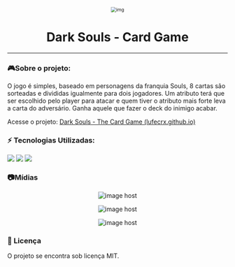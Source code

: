 <p align="center"><img src="https://www.dafont.com/forum/attach/orig/1/0/105453.jpg" alt="img" style="zoom: 75%;" /></p>

<h1 align="center">Dark Souls - Card Game<br></h1>

------

### 🎮Sobre o projeto: 

O jogo é simples, baseado em personagens da franquia Souls, 8 cartas são sorteadas e divididas igualmente para dois jogadores. Um atributo terá que ser escolhido pelo player para atacar e quem tiver o atributo mais forte leva a carta do adversário. Ganha aquele que fazer o deck do inimigo acabar.

Acesse o projeto: [Dark Souls - The Card Game (lufecrx.github.io)](https://lufecrx.github.io/DS-CardGame/)

### ⚡ Tecnologias Utilizadas:

<a href="https://developer.mozilla.org/en-US/docs/Web/Guide/HTML/HTML5" target="_blank"><img  src="https://img.shields.io/static/v1?label=&message=html5&color=0D1017&style=for-the-badge&logo=html5&logoColor=E34F26&link=https://leftgithub.com"/></a> <a href="https://developer.mozilla.org/en-US/docs/Web/CSS"><img  src="https://img.shields.io/static/v1?label=&message=css3&color=0D1017&style=for-the-badge&logo=css3&logoColor=1572B6"/></a> <a href="https://www.javascript.com/"><img  src="https://img.shields.io/static/v1?label=&message=javascript&color=0D1017&style=for-the-badge&logo=javascript&logoColor=F7DF1E"/></a>

### 📷Mídias

<p align="center"><img src="https://images2.imgbox.com/3c/d5/ypbJnjej_o.png" alt="image host"/></p>

<p align="center"><img src="https://images2.imgbox.com/85/75/cEtIjt90_o.png"  alt="image host"/></p>

<p align="center"><img src="https://images2.imgbox.com/86/e6/fv8RGkm7_o.png"  alt="image host"/></p>



### 📝 Licença

O projeto se encontra sob licença MIT.


